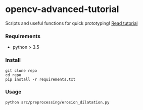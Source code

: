 # opencv-advanced-tutorial
Scripts and useful functions for quick prototyping!
[Read tutorial](https://vincent-maladiere.github.io)

### Requirements

- python > 3.5

### Install

```
git clone repo
cd repo
pip install -r requirements.txt
```

### Usage

```
python src/preprocessing/erosion_dilatation.py
```




